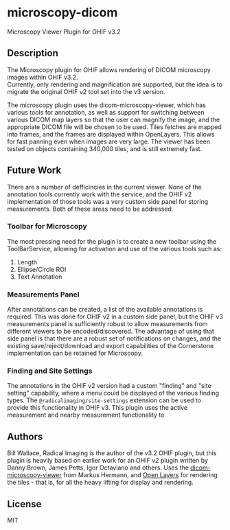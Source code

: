 # microscopy-dicom 
Microscopy Viewer Plugin for OHIF v3.2

## Description 
The Microscopy plugin for OHIF allows rendering of DICOM microscopy images within OHIF v3.2.  
Currently, only rendering and magnification are supported, but the idea is to migrate the original
OHIF v2 tool set into the v3 version.  

The microscopy plugin uses the dicom-microscopy-viewer, which has various tools for annotation, as well as
support for switching between various DICOM map layers so that the user can magnify the image, and the appropriate
DICOM file will be chosen to be used.  Tiles fetches are mapped into frames, and the frames are displayed within OpenLayers.  This allows for fast panning even when images are very large.  The viewer has been tested on objects containing 340,000 tiles, and is still extremely fast.

## Future Work
There are a number of defficincies in the current viewer.  None of the annotation tools currently work with the service, and the OHIF v2 implementation of those tools was a very custom side panel for storing measurements.  Both of these areas need to be addressed.

### Toolbar for Microscopy
The most pressing need for the plugin is to create a new toolbar using the ToolBarService, allowing for activation and use of the various tools such as:

1. Length
2. Ellipse/Circle ROI
3. Text Annotation

### Measurements Panel
After annotations can be created, a list of the available annotations is required.  This was done for OHIF v2 in a custom side panel, but the OHIF v3 measurements panel is sufficiently robust to allow measurements from different viewers to be encoded/discovered.  The advantage of using that side panel is that there are a robust set of notifications on changes, and the existing save/reject/download and export capabilities of the Cornerstone implementation can be retained for Microscopy.  

### Finding and Site Settings
The annotations in the OHIF v2 version had a custom "finding" and "site setting" capability, where a menu could be displayed of the various finding types.  The `@radicalimaging/site-settings` extension can be used to provide this functionality in OHIF v3.  This plugin uses the active measurement and nearby measurement functionality to 

## Authors
Bill Wallace, Radical Imaging is the author of the v3.2 OHIF plugin, but this plugin is heavily based on earlier work for an OHIF v2 plugin written by Danny Brown, James Petts, Igor Octaviano and others.
Uses the [dicom-microscopy-viewer](https://github.com/herrmannlab/dicom-microscopy-viewer) from Markus Hermann, and 
[Open Layers](https://openlayers.org/) for rendering the tiles - that is, for all the heavy lifting for display and rendering.  

## License 
MIT